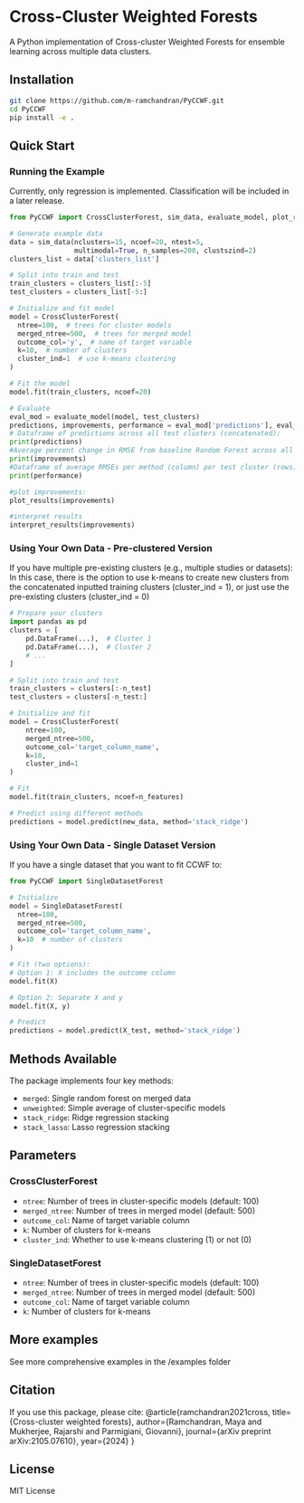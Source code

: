 # Cross-Cluster Weighted Forests

A Python implementation of Cross-cluster Weighted Forests for ensemble learning across multiple data clusters.

## Installation

```bash
git clone https://github.com/m-ramchandran/PyCCWF.git
cd PyCCWF
pip install -e .
```

## Quick Start

### Running the Example
Currently, only regression is implemented. Classification will be included in a later release. 

```python
from PyCCWF import CrossClusterForest, sim_data, evaluate_model, plot_results, interpret_results

# Generate example data
data = sim_data(nclusters=15, ncoef=20, ntest=5,
                multimodal=True, n_samples=200, clustszind=2)
clusters_list = data['clusters_list']

# Split into train and test
train_clusters = clusters_list[:-5]
test_clusters = clusters_list[-5:]

# Initialize and fit model
model = CrossClusterForest(
  ntree=100,  # trees for cluster models
  merged_ntree=500,  # trees for merged model
  outcome_col='y',  # name of target variable
  k=10,  # number of clusters
  cluster_ind=1  # use k-means clustering
)

# Fit the model
model.fit(train_clusters, ncoef=20)

# Evaluate
eval_mod = evaluate_model(model, test_clusters)
predictions, improvements, performance = eval_mod['predictions'], eval_mod['improvements'], eval_mod['performance']
# Dataframe of predictions across all test clusters (concatenated):
print(predictions)
#Average percent change in RMSE from baseline Random Forest across all test clusters, for each weighting method
print(improvements)
#Dataframe of average RMSEs per method (column) per test cluster (rows)
print(performance)

#plot improvements:
plot_results(improvements)

#interpret results
interpret_results(improvements)

```

### Using Your Own Data - Pre-clustered Version
If you have multiple pre-existing clusters (e.g., multiple studies or datasets):
In this case, there is the option to use k-means to create new clusters from the concatenated inputted training clusters (cluster_ind = 1), or just use the pre-existing clusters (cluster_ind = 0)
```python
# Prepare your clusters
import pandas as pd
clusters = [
    pd.DataFrame(...),  # Cluster 1
    pd.DataFrame(...),  # Cluster 2
    # ...
]

# Split into train and test
train_clusters = clusters[:-n_test]
test_clusters = clusters[-n_test:]

# Initialize and fit
model = CrossClusterForest(
    ntree=100,
    merged_ntree=500,
    outcome_col='target_column_name',
    k=10,
    cluster_ind=1
)

# Fit
model.fit(train_clusters, ncoef=n_features)

# Predict using different methods
predictions = model.predict(new_data, method='stack_ridge')
```

### Using Your Own Data - Single Dataset Version
If you have a single dataset that you want to fit CCWF to:

```python
from PyCCWF import SingleDatasetForest

# Initialize
model = SingleDatasetForest(
  ntree=100,
  merged_ntree=500,
  outcome_col='target_column_name',
  k=10  # number of clusters
)

# Fit (two options):
# Option 1: X includes the outcome column
model.fit(X)

# Option 2: Separate X and y
model.fit(X, y)

# Predict
predictions = model.predict(X_test, method='stack_ridge')
```

## Methods Available

The package implements four key methods:
- `merged`: Single random forest on merged data
- `unweighted`: Simple average of cluster-specific models
- `stack_ridge`: Ridge regression stacking
- `stack_lasso`: Lasso regression stacking

## Parameters

### CrossClusterForest
- `ntree`: Number of trees in cluster-specific models (default: 100)
- `merged_ntree`: Number of trees in merged model (default: 500)
- `outcome_col`: Name of target variable column
- `k`: Number of clusters for k-means
- `cluster_ind`: Whether to use k-means clustering (1) or not (0)

### SingleDatasetForest
- `ntree`: Number of trees in cluster-specific models (default: 100)
- `merged_ntree`: Number of trees in merged model (default: 500)
- `outcome_col`: Name of target variable column
- `k`: Number of clusters for k-means

## More examples

See more comprehensive examples in the /examples folder

## Citation

If you use this package, please cite:
@article{ramchandran2021cross,
  title={Cross-cluster weighted forests},
  author={Ramchandran, Maya and Mukherjee, Rajarshi and Parmigiani, Giovanni},
  journal={arXiv preprint arXiv:2105.07610},
  year={2024}
}

## License

MIT License
